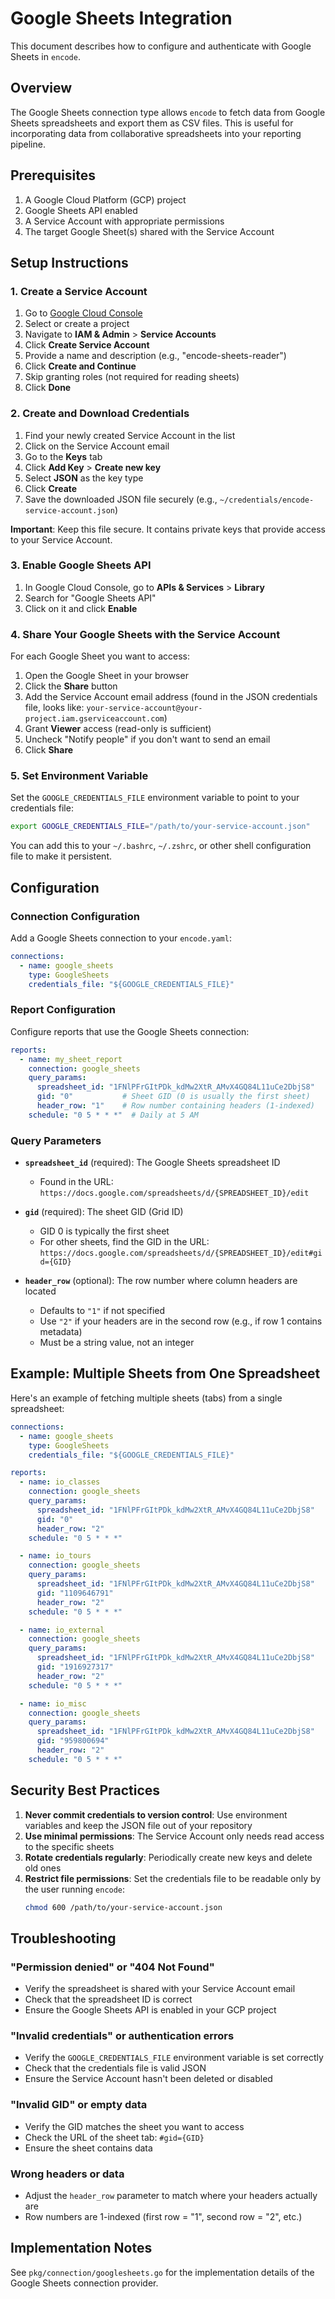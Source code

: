 # Google Sheets Integration

This document describes how to configure and authenticate with Google Sheets in `encode`.

## Overview

The Google Sheets connection type allows `encode` to fetch data from Google Sheets spreadsheets and export them as CSV files. This is useful for incorporating data from collaborative spreadsheets into your reporting pipeline.

## Prerequisites

1. A Google Cloud Platform (GCP) project
2. Google Sheets API enabled
3. A Service Account with appropriate permissions
4. The target Google Sheet(s) shared with the Service Account

## Setup Instructions

### 1. Create a Service Account

1. Go to [Google Cloud Console](https://console.cloud.google.com/)
2. Select or create a project
3. Navigate to **IAM & Admin** > **Service Accounts**
4. Click **Create Service Account**
5. Provide a name and description (e.g., "encode-sheets-reader")
6. Click **Create and Continue**
7. Skip granting roles (not required for reading sheets)
8. Click **Done**

### 2. Create and Download Credentials

1. Find your newly created Service Account in the list
2. Click on the Service Account email
3. Go to the **Keys** tab
4. Click **Add Key** > **Create new key**
5. Select **JSON** as the key type
6. Click **Create**
7. Save the downloaded JSON file securely (e.g., `~/credentials/encode-service-account.json`)

**Important**: Keep this file secure. It contains private keys that provide access to your Service Account.

### 3. Enable Google Sheets API

1. In Google Cloud Console, go to **APIs & Services** > **Library**
2. Search for "Google Sheets API"
3. Click on it and click **Enable**

### 4. Share Your Google Sheets with the Service Account

For each Google Sheet you want to access:

1. Open the Google Sheet in your browser
2. Click the **Share** button
3. Add the Service Account email address (found in the JSON credentials file, looks like: `your-service-account@your-project.iam.gserviceaccount.com`)
4. Grant **Viewer** access (read-only is sufficient)
5. Uncheck "Notify people" if you don't want to send an email
6. Click **Share**

### 5. Set Environment Variable

Set the `GOOGLE_CREDENTIALS_FILE` environment variable to point to your credentials file:

```bash
export GOOGLE_CREDENTIALS_FILE="/path/to/your-service-account.json"
```

You can add this to your `~/.bashrc`, `~/.zshrc`, or other shell configuration file to make it persistent.

## Configuration

### Connection Configuration

Add a Google Sheets connection to your `encode.yaml`:

```yaml
connections:
  - name: google_sheets
    type: GoogleSheets
    credentials_file: "${GOOGLE_CREDENTIALS_FILE}"
```

### Report Configuration

Configure reports that use the Google Sheets connection:

```yaml
reports:
  - name: my_sheet_report
    connection: google_sheets
    query_params:
      spreadsheet_id: "1FNlPFrGItPDk_kdMw2XtR_AMvX4GQ84L11uCe2DbjS8"
      gid: "0"           # Sheet GID (0 is usually the first sheet)
      header_row: "1"    # Row number containing headers (1-indexed)
    schedule: "0 5 * * *"  # Daily at 5 AM
```

### Query Parameters

- **`spreadsheet_id`** (required): The Google Sheets spreadsheet ID
  - Found in the URL: `https://docs.google.com/spreadsheets/d/{SPREADSHEET_ID}/edit`

- **`gid`** (required): The sheet GID (Grid ID)
  - GID 0 is typically the first sheet
  - For other sheets, find the GID in the URL: `https://docs.google.com/spreadsheets/d/{SPREADSHEET_ID}/edit#gid={GID}`

- **`header_row`** (optional): The row number where column headers are located
  - Defaults to `"1"` if not specified
  - Use `"2"` if your headers are in the second row (e.g., if row 1 contains metadata)
  - Must be a string value, not an integer

## Example: Multiple Sheets from One Spreadsheet

Here's an example of fetching multiple sheets (tabs) from a single spreadsheet:

```yaml
connections:
  - name: google_sheets
    type: GoogleSheets
    credentials_file: "${GOOGLE_CREDENTIALS_FILE}"

reports:
  - name: io_classes
    connection: google_sheets
    query_params:
      spreadsheet_id: "1FNlPFrGItPDk_kdMw2XtR_AMvX4GQ84L11uCe2DbjS8"
      gid: "0"
      header_row: "2"
    schedule: "0 5 * * *"

  - name: io_tours
    connection: google_sheets
    query_params:
      spreadsheet_id: "1FNlPFrGItPDk_kdMw2XtR_AMvX4GQ84L11uCe2DbjS8"
      gid: "1109646791"
      header_row: "2"
    schedule: "0 5 * * *"

  - name: io_external
    connection: google_sheets
    query_params:
      spreadsheet_id: "1FNlPFrGItPDk_kdMw2XtR_AMvX4GQ84L11uCe2DbjS8"
      gid: "1916927317"
      header_row: "2"
    schedule: "0 5 * * *"

  - name: io_misc
    connection: google_sheets
    query_params:
      spreadsheet_id: "1FNlPFrGItPDk_kdMw2XtR_AMvX4GQ84L11uCe2DbjS8"
      gid: "959800694"
      header_row: "2"
    schedule: "0 5 * * *"
```

## Security Best Practices

1. **Never commit credentials to version control**: Use environment variables and keep the JSON file out of your repository
2. **Use minimal permissions**: The Service Account only needs read access to the specific sheets
3. **Rotate credentials regularly**: Periodically create new keys and delete old ones
4. **Restrict file permissions**: Set the credentials file to be readable only by the user running `encode`:
   ```bash
   chmod 600 /path/to/your-service-account.json
   ```

## Troubleshooting

### "Permission denied" or "404 Not Found"

- Verify the spreadsheet is shared with your Service Account email
- Check that the spreadsheet ID is correct
- Ensure the Google Sheets API is enabled in your GCP project

### "Invalid credentials" or authentication errors

- Verify the `GOOGLE_CREDENTIALS_FILE` environment variable is set correctly
- Check that the credentials file is valid JSON
- Ensure the Service Account hasn't been deleted or disabled

### "Invalid GID" or empty data

- Verify the GID matches the sheet you want to access
- Check the URL of the sheet tab: `#gid={GID}`
- Ensure the sheet contains data

### Wrong headers or data

- Adjust the `header_row` parameter to match where your headers actually are
- Row numbers are 1-indexed (first row = "1", second row = "2", etc.)

## Implementation Notes

See `pkg/connection/googlesheets.go` for the implementation details of the Google Sheets connection provider.
